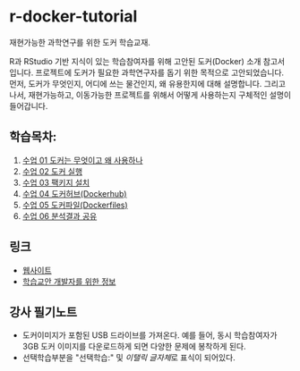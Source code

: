 # r-docker-tutorial

재현가능한 과학연구를 위한 도커 학습교재.

R과 RStudio 기반 지식이 있는 학습참여자를 위해 고안된 도커(Docker) 소개 참고서입니다.
프로젝트에 도커가 필요한 과학연구자를 돕기 위한 목적으로 고안되었습니다.
먼저, 도커가 무엇인지, 어디에 쓰는 물건인지, 왜 유용한지에 대해 설명합니다.
그리고 나서, 재현가능하고, 이동가능한 프로젝트를 위해서 어떻게 사용하는지 구체적인 설명이 들어갑니다.




## 학습목차:

1. [수업 01 도커는 무엇이고 왜 사용하나](01-what-and-why.html)
2. [수업 02 도커 실행](02-Launching-Docker.html)
3. [수업 03 팩키지 설치](03-install-packages.html) 
4. [수업 04 도커허브(Dockerhub)](04-Dockerhub.html)
5. [수업 05 도커파일(Dockerfiles)](05-dockerfiles.html)
6. [수업 06 분석결과 공유](06-Sharing-all-your-analysis.html)

## 링크
- [웹사이트](http://ropenscilabs.github.io/r-docker-tutorial)
- [학습교안 개발자를 위한 정보](http://pad.software-carpentry.org/RopenSci-docker-tutorial)

## 강사 필기노트
- 도커이미지가 포함된 USB 드라이브를 가져온다. 예를 들어, 동시 학습참여자가 3GB 도커 이미지를 다운로드하게 되면 다양한 문제에 봉착하게 된다.
- 선택학습부분을 "선택학습:" 및 *이탤릭 글자체*로 표식이 되어있다.

